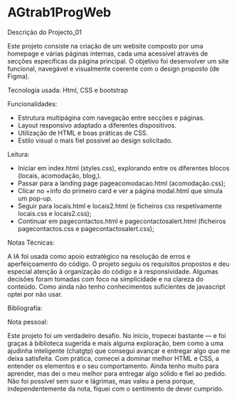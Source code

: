 # AGtrab1ProgWeb
Descrição do Projecto_01

Este projeto consiste na criação de um website composto por uma homepage e várias páginas internas, cada uma acessível através de secções específicas da página principal. O objetivo foi desenvolver um site funcional, navegável e visualmente coerente com o design proposto (de Figma).

Tecnologia usada: Html, CSS e bootstrap

Funcionalidades: 
- Estrutura multipágina com navegação entre secções e páginas.
- Layout responsivo adaptado a diferentes dispositivos.
- Utilização de HTML e boas práticas de CSS.
- Estilo visual o mais fiel possivel ao design solicitado.

Leitura:
- Iniciar em index.html (styles.css), explorando entre os diferentes blocos (locais, acomodação, blog,).
- Passar para a landing page pageacomodacao.html (acomodação.css);
- Clicar no +info do primeiro card e ver a página modal.html que simula um pop-up.
- Seguir para locais.html e locais2.html (e ficheiros css respetivamente locais.css e locais2.css);
- Continuar em pagecontactos.html e pagecontactosalert.html (ficheiros pagecontactos.css e pagecontactosalert.css);

Notas Técnicas:

A IA foi usada como apoio estratégico na resolução de erros e aperfeiçoamento do código.
O projeto seguiu os requisitos propostos e deu especial atenção à organização do código e à responsividade.
Algumas decisões foram tomadas com foco na simplicidade e na clareza do conteúdo.
Como ainda não tenho conhecimentos suficientes de javascript optei por não usar.

Bibliografia:

Nota pessoal: 

Este projeto foi um verdadeiro desafio. No início, tropecei bastante — e foi graças à biblioteca sugerida e mais alguma exploração, bem como a uma ajudinha inteligente (chatgtp) que consegui avançar e entregar algo que me deixa satisfeita.
Com prática, comecei a dominar melhor HTML e CSS, a entender os elementos e o seu comportamento. Ainda tenho muito para aprender, mas dei o meu melhor para entregar algo sólido e fiel ao pedido. Não foi possível sem suor e lágrimas, mas valeu a pena porque, independentemente da nota, fiquei com o sentimento de dever cumprido.


